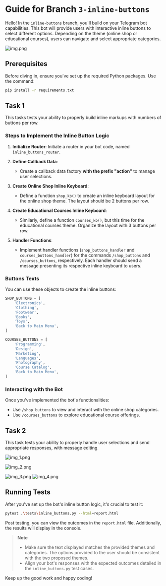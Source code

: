 # Guide for Branch `3-inline-buttons`
Hello! In the `inline-buttons` branch, you'll build on your Telegram bot capabilities. This bot will provide users with interactive inline buttons to select different options. Depending on the theme (online shop or educational courses), users can navigate and select appropriate categories.

![img.png](img.png)

## Prerequisites

Before diving in, ensure you've set up the required Python packages. Use the command:

```bash
pip install -r requirements.txt
```

## Task 1

This tasks tests your ability to properly build inline markups with numbers of buttons per row.

### Steps to Implement the Inline Button Logic

1. **Initialize Router**: Initiate a router in your bot code, named `inline_buttons_router`.

2. **Define Callback Data**: 
    - Create a callback data factory **with the prefix "action"** to manage user selections.

3. **Create Online Shop Inline Keyboard**: 
    - Define a function `shop_kb()` to create an inline keyboard layout for the online shop theme. The layout should be 2 buttons per row.

4. **Create Educational Courses Inline Keyboard**:
    - Similarly, define a function `courses_kb()`, but this time for the educational courses theme. Organize the layout with 3 buttons per row.

5. **Handler Functions**: 
    - Implement handler functions (`shop_buttons_handler` and `courses_buttons_handler`) for the commands `/shop_buttons` and `/courses_buttons`, respectively. Each handler should send a message presenting its respective inline keyboard to users.

### Buttons Texts

You can use these objects to create the inline buttons:
```python
SHOP_BUTTONS = [
    'Electronics',
    'Clothing',
    'Footwear',
    'Books',
    'Toys',
    'Back to Main Menu',
]

COURSES_BUTTONS = [
    'Programming',
    'Design',
    'Marketing',
    'Languages',
    'Photography',
    'Course Catalog',
    'Back to Main Menu',
]
```


### Interacting with the Bot

Once you've implemented the bot's functionalities:

- Use `/shop_buttons` to view and interact with the online shop categories.
- Use `/courses_buttons` to explore educational course offerings.


## Task 2

This task tests your ability to properly handle user selections and send appropriate responses, with message editing.

![img_1.png](img_1.png)


![img_2.png](img_2.png)

![img_3.png](img_3.png)
![img_4.png](img_4.png)

## Running Tests

After you've set up the bot's inline button logic, it's crucial to test it:

```bash
pytest .\tests\inline_buttons.py --html=report.html
```

Post testing, you can view the outcomes in the `report.html` file. Additionally, the results will display in the console.

> **Note**
> - Make sure the text displayed matches the provided themes and categories. The options provided to the user should be consistent with the two proposed themes.
> - Align your bot's responses with the expected outcomes detailed in the `inline_buttons.py` test cases.

Keep up the good work and happy coding!